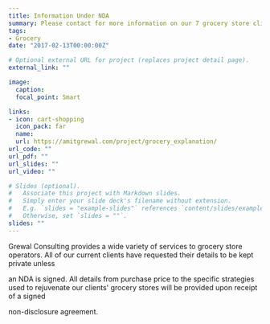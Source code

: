 ```yaml
---
title: Information Under NDA
summary: Please contact for more information on our 7 grocery store clients
tags:
- Grocery
date: "2017-02-13T00:00:00Z"

# Optional external URL for project (replaces project detail page).
external_link: ""

image:
  caption:
  focal_point: Smart

links:
- icon: cart-shopping
  icon_pack: far
  name:
  url: https://amitgrewal.com/project/grocery_explanation/
url_code: ""
url_pdf: ""
url_slides: ""
url_video: ""

# Slides (optional).
#   Associate this project with Markdown slides.
#   Simply enter your slide deck's filename without extension.
#   E.g. `slides = "example-slides"` references `content/slides/example-slides.md`.
#   Otherwise, set `slides = ""`.
slides: ""
---
```


Grewal Consulting provides a wide variety of services to grocery store operators. All of our current clients have requested their details to be kept private unless

an NDA is signed. All details from purchase price to the specific strategies used to rejuvenate our clients' grocery stores will be provided upon receipt of a signed

non-disclosure agreement.
